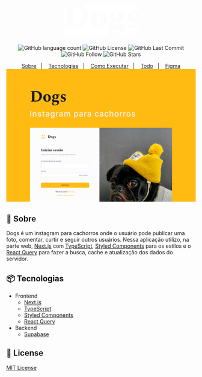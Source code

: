 <h1 align="center">
  <img width="200" src="./.github/dogs-logo.svg" />
</h1>

<p align="center">
  <img alt="GitHub language count" src="https://img.shields.io/github/languages/count/joaom00/dogs">
  <img alt="GitHub License" src="https://img.shields.io/github/license/joaom00/dogs"> 
  <img alt="GitHub Last Commit" src="https://img.shields.io/github/last-commit/joaom00/dogs"> 
  <img alt="GitHub Follow" src="https://img.shields.io/github/followers/joaom00?label=Follow"> 
  <img alt="GitHub Stars" src="https://img.shields.io/github/stars/joaom00/dogs?style=social"> 
</p>

<div align="center">
  <a href="#-sobre">Sobre</a>&nbsp;&nbsp;&nbsp;|&nbsp;&nbsp;&nbsp;
  <a href="#-tecnologias">Tecnologias</a>&nbsp;&nbsp;&nbsp;|&nbsp;&nbsp;&nbsp;
  <a href="#-como-executar">Como Executar</a>&nbsp;&nbsp;&nbsp;|&nbsp;&nbsp;&nbsp;
  <a href="#-todo">Todo</a>&nbsp;&nbsp;&nbsp;|&nbsp;&nbsp;&nbsp;
  <a href="https://www.figma.com/file/qZVVZzTWNF4SrAUqDqdiG2/Dogs?node-id=201%3A2">Figma</a>
</div>

<img src="./.github/dogs.jpg" />

## 🔖 Sobre

Dogs é um instagram para cachorros onde o usuário pode publicar uma foto, comentar, curtir e seguir outros usuários. Nessa aplicação utilizo, na parte web, [Next.js](https://nextjs.org/) com [TypeScript](https://www.typescriptlang.com), [Styled Components](https://styled-components.com) para os estilos e o [React Query](https://react-query.tanstack.com) para fazer a busca, cache e atualização dos dados do servidor.

## 📦 Tecnologias

- Frontend
  - [Next.js](https://nextjs.org/)
  - [TypeScript](https://www.typescriptlang.org)
  - [Styled Components](https://styled-components.com)
  - [React Query](https://react-query.tanstack.com)
- Backend
  - [Supabase](https://supabase.com/)

## 📝 License

[MIT License](./LICENSE)
